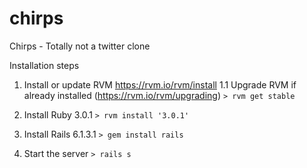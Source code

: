# chirps
Chirps - Totally not a twitter clone

Installation steps

1. Install or update RVM
  https://rvm.io/rvm/install
  1.1 Upgrade RVM if already installed (https://rvm.io/rvm/upgrading)
    `> rvm get stable`

2. Install Ruby 3.0.1
  `> rvm install '3.0.1'`

3. Install Rails 6.1.3.1
  `> gem install rails`

4. Start the server
  `> rails s`